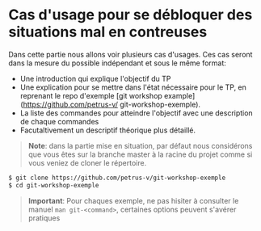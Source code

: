 # Cas d'usage pour se débloquer des situations mal en contreuses

Dans cette partie nous allons voir plusieurs cas d'usages. Ces cas
seront dans la mesure du possible indépendant et sous le même format:

* Une introduction qui explique l'objectif du TP
* Une explication pour se mettre dans l'état nécessaire pour le TP, en reprenant
  le repo d'exemple [git workshop example](https://github.com/petrus-v/
  git-workshop-exemple).
* La liste des commandes pour atteindre l'objectif avec une description de
  chaque commandes
* Facutaltivement un descriptif théorique plus détaillé.

> **Note**: dans la partie mise en situation, par défaut nous considérons que
> vous êtes sur la branche master à la racine du projet comme si vous veniez
> de cloner le répertoire.

```bash
$ git clone https://github.com/petrus-v/git-workshop-exemple
$ cd git-workshop-exemple
```

> **Important**: Pour chaques exemple, ne pas hisiter à consulter le manuel
> ``man git-<command>``, certaines options peuvent s'avérer pratiques
